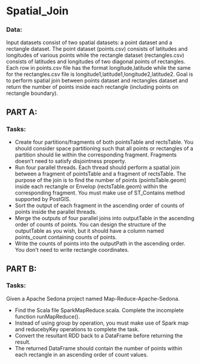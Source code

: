 # Spatial_Join

### Data:

Input datasets consist of two spatial datasets: a point dataset and a rectangle dataset. 
The point dataset (points.csv) consists of latitudes and longitudes of various points while the rectangle dataset (rectangles.csv) consists of latitudes and longitudes of two diagonal points of rectangles.
Each row in points.csv file has the format longitude,latitude while the same for the rectangles.csv file is longitude1,latitude1,longitude2,latitude2.
Goal is to perform spatial join between points dataset and rectangles dataset and return the number of points inside each rectangle (including points on rectangle boundary).


## PART A:

### Tasks:
- Create four partitions/fragments of both pointsTable and rectsTable. You should consider space partitioning such that all points or rectangles of a partition should lie within the corresponding fragment. Fragments doesn’t need to satisfy disjointness property.
- Run four parallel threads. Each thread should perform a spatial join between a fragment of pointsTable and a fragment of rectsTable. The purpose of the join is to find the number of points (pointsTable.geom) inside each rectangle or Envelop (rectsTable.geom) within the corresponding fragment. You must make use of ST_Contains method supported by PostGIS.
- Sort the output of each fragment in the ascending order of counts of points inside the parallel threads.
- Merge the outputs of four parallel joins into outputTable in the ascending order of counts of points. You can design the structure of the outputTable as you wish, but it should have a column named points_count containing counts of points.
- Write the counts of points into the outputPath in the ascending order. You don’t need to write rectangle coordinates.


## PART B:

### Tasks:

Given a Apache Sedona project named Map-Reduce-Apache-Sedona. 
- Find the Scala file SparkMapReduce.scala. Complete the incomplete function runMapReduce(). 
- Instead of using group by operation, you must make use of Spark map and reducebyKey operations to complete the task. 
- Convert the resultant RDD back to a DataFrame before returning the result. 
- The returned DataFrame should contain the number of points within each rectangle in an ascending order of count values.
